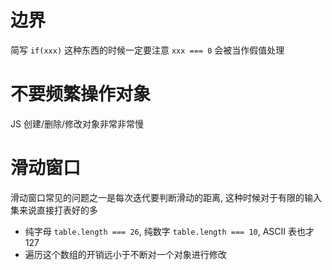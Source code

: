 # 边界
简写 `if(xxx)` 这种东西的时候一定要注意 `xxx === 0` 会被当作假值处理
# 不要频繁操作对象
JS 创建/删除/修改对象非常非常慢
# 滑动窗口
滑动窗口常见的问题之一是每次迭代要判断滑动的距离, 这种时候对于有限的输入集来说直接打表好的多
+ 纯字母 `table.length === 26`, 纯数字 `table.length === 10`, ASCII 表也才 127
+ 遍历这个数组的开销远小于不断对一个对象进行修改